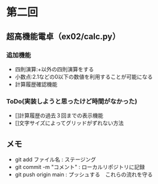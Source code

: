 # 第二回
## 超高機能電卓（ex02/calc.py）
### 追加機能
- 四則演算:+以外の四則演算をする
- 小数点:2.1などの0以下の数値を利用することが可能になる
- 計算履歴確認機能

### ToDo(実装しようと思ったけど時間がなかった)
- []計算履歴の過去３回までの表示機能
- []文字サイズによってグリッドがずれない方法

## メモ
- git add ファイル名 : ステージング
- git commit -m "コメント" : ローカルリポジトリに記録
- git push origin main : プッシュする　これらの流れを守る